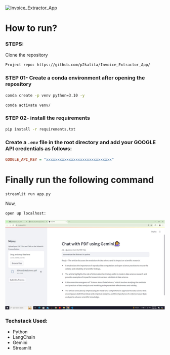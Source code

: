 
![Invoice_Extractor_App](https://socialify.git.ci/p2kalita/Invoice_Extractor_App/image?language=1&name=1&owner=1&pattern=Signal&stargazers=1&theme=Light)
# How to run?
### STEPS:

Clone the repository

```bash
Project repo: https://github.com/p2kalita/Invoice_Extractor_App/
```

### STEP 01- Create a conda environment after opening the repository

```bash
conda create -p venv python=3.10 -y
```

```bash
conda activate venv/
```

### STEP 02- install the requirements
```bash
pip install -r requirements.txt
```


### Create a `.env` file in the root directory and add your GOOGLE API credentials as follows:

```ini
GOOGLE_API_KEY = "xxxxxxxxxxxxxxxxxxxxxxxxxxxxx"
```




# Finally run the following command
```
streamlit run app.py
```

Now,

```
open up localhost:
```


![alt text](https://github.com/p2kalita/Chat_with_PDFs/blob/main/Capture.JPG)



### Techstack Used:

- Python
- LangChain
- Gemini
- Streamlit


